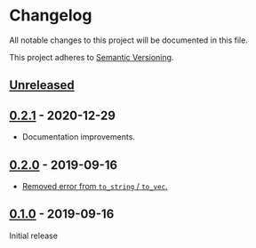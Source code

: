 # Changelog

All notable changes to this project will be documented in this file.

This project adheres to [Semantic Versioning](https://semver.org).

## [Unreleased]

## [0.2.1] - 2020-12-29

- Documentation improvements.

## [0.2.0] - 2019-09-16

- [Removed error from `to_string` / `to_vec`.][e949263]

[e949263]: https://github.com/taiki-e/syn-serde/commit/e9492636eb7d58565fc415e55fd824b06b37f3d3

## [0.1.0] - 2019-09-16

Initial release

[Unreleased]: https://github.com/taiki-e/syn-serde/compare/v0.2.1...HEAD
[0.2.1]: https://github.com/taiki-e/syn-serde/compare/v0.2.0...v0.2.1
[0.2.0]: https://github.com/taiki-e/syn-serde/compare/v0.1.0...v0.2.0
[0.1.0]: https://github.com/taiki-e/syn-serde/releases/tag/v0.1.0
